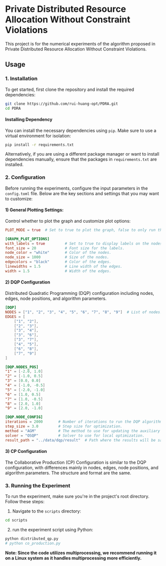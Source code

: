 # Private Distributed Resource Allocation Without Constraint Violations

This project is for the numerical experiments of the algorithm proposed in Private Distributed Resource Allocation Without Constraint Violations.

## Usage
### 1. Installation
To get started, first clone the repository and install the required dependencies:
```bash
git clone https://github.com/rui-huang-opt/PDRA.git
cd PDRA
```

#### Installing Dependency
You can install the necessary dependencies using `pip`.
 Make sure to use a virtual environment for isolation:
 ```bash
 pip install -r requirements.txt
 ```
Alternatively, if you are using a different package manager or want to install dependencies manually, ensure that the packages in `requirements.txt` are installed.
### 2. Configuration
Before running the experiments, configure the input parameters in the `config.toml` file.
Below are the key sections and settings that you may want to customize:
#### 1) General Plotting Settings:
Control whether to plot the graph and customize plot options:
```toml
PLOT_MODE = true  # Set to true to plot the graph, false to only run the experiment.

[GRAPH_PLOT_OPTIONS]
with_labels = true         # Set to true to display labels on the nodes.
font_size = 20             # Font size for the labels.
node_color = "white"       # Color of the nodes.
node_size = 1000           # Size of the nodes.
edgecolors = "black"       # Color of the edges.
linewidths = 1.5           # Line width of the edges.
width = 1.5                # Width of the edges.
```
#### 2) DQP Configuration
Distributed Quadratic Programming (DQP) configuration including nodes, edges, node positions, and algorithm parameters.
```toml
[DQP]
NODES = ["1", "2", "3", "4", "5", "6", "7", "8", "9"]  # List of nodes.
EDGES = [
    ["1", "2"],
    ["2", "3"],
    ["3", "4"],
    ["3", "6"],
    ["3", "7"],
    ["4", "5"],
    ["6", "8"],
    ["7", "9"]
]

[DQP.NODES_POS]
"1" = [-2.0, 1.0]
"2" = [-1.0, 0.5]
"3" = [0.0, 0.0]
"4" = [-1.0, -0.5]
"5" = [-2.0, -1.0]
"6" = [1.0, 0.5]
"7" = [1.0, -0.5]
"8" = [2.0, 1.0]
"9" = [2.0, -1.0]

[DQP.NODE_CONFIG]
iterations = 2000       # Number of iterations to run the DQP algorithm.
step_size = 3.0         # Step size for optimization.
method = "AGM"          # The method to use for updating the auxiliary variable.
solver = "OSQP"         # Solver to use for local optimization.
result_path = "../data/dqp/result"  # Path where the results will be saved.
```
#### 3) CP Configuration
The Collaborative Production (CP) Configuration is similar to the DQP configuration, with differences mainly in nodes, edges, node positions, and algorithm parameters. The structure and format are the same.

### 3. Running the Experiment
To run the experiment, make sure you're in the project's root directory. Follow these steps:

1. Navigate to the `scripts` directory:
```bash
cd scripts
``` 

2. run the experiment script using Python:
```bash
python distributed_qp.py
# python co_production.py
```

**Note: Since the code utilizes multiprocessing, we recommend running it on a Linux system as it handles multiprocessing more efficiently.**